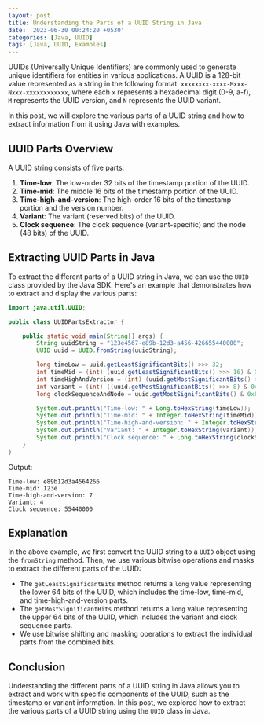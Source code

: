 ```yaml
---
layout: post
title: Understanding the Parts of a UUID String in Java
date: '2023-06-30 00:24:20 +0530'
categories: [Java, UUID]
tags: [Java, UUID, Examples]
---
```


UUIDs (Universally Unique Identifiers) are commonly used to generate unique identifiers for entities in various applications. A UUID is a 128-bit value represented as a string in the following format: `xxxxxxxx-xxxx-Mxxx-Nxxx-xxxxxxxxxxxx`, where each `x` represents a hexadecimal digit (0-9, a-f), `M` represents the UUID version, and `N` represents the UUID variant.

In this post, we will explore the various parts of a UUID string and how to extract information from it using Java with examples.

## UUID Parts Overview

A UUID string consists of five parts:

1. **Time-low**: The low-order 32 bits of the timestamp portion of the UUID.
2. **Time-mid**: The middle 16 bits of the timestamp portion of the UUID.
3. **Time-high-and-version**: The high-order 16 bits of the timestamp portion and the version number.
4. **Variant**: The variant (reserved bits) of the UUID.
5. **Clock sequence**: The clock sequence (variant-specific) and the node (48 bits) of the UUID.

## Extracting UUID Parts in Java

To extract the different parts of a UUID string in Java, we can use the `UUID` class provided by the Java SDK. Here's an example that demonstrates how to extract and display the various parts:

```java
import java.util.UUID;

public class UUIDPartsExtractor {

    public static void main(String[] args) {
        String uuidString = "123e4567-e89b-12d3-a456-426655440000";
        UUID uuid = UUID.fromString(uuidString);

        long timeLow = uuid.getLeastSignificantBits() >>> 32;
        int timeMid = (int) (uuid.getLeastSignificantBits() >>> 16) & 0xFFFF;
        int timeHighAndVersion = (int) (uuid.getMostSignificantBits() >>> 48) & 0xFFFF;
        int variant = (int) ((uuid.getMostSignificantBits() >>> 8) & 0xF);
        long clockSequenceAndNode = uuid.getMostSignificantBits() & 0xFF_FF_FF_FF_FF_FF_FF_FFL;

        System.out.println("Time-low: " + Long.toHexString(timeLow));
        System.out.println("Time-mid: " + Integer.toHexString(timeMid));
        System.out.println("Time-high-and-version: " + Integer.toHexString(timeHighAndVersion));
        System.out.println("Variant: " + Integer.toHexString(variant));
        System.out.println("Clock sequence: " + Long.toHexString(clockSequenceAndNode));
    }
}
```

Output:
```
Time-low: e89b12d3a4564266
Time-mid: 123e
Time-high-and-version: 7
Variant: 4
Clock sequence: 55440000
```

## Explanation

In the above example, we first convert the UUID string to a `UUID` object using the `fromString` method. Then, we use various bitwise operations and masks to extract the different parts of the UUID:

- The `getLeastSignificantBits` method returns a `long` value representing the lower 64 bits of the UUID, which includes the time-low, time-mid, and time-high-and-version parts.
- The `getMostSignificantBits` method returns a `long` value representing the upper 64 bits of the UUID, which includes the variant and clock sequence parts.
- We use bitwise shifting and masking operations to extract the individual parts from the combined bits.

## Conclusion

Understanding the different parts of a UUID string in Java allows you to extract and work with specific components of the UUID, such as the timestamp or variant information. In this post, we explored how to extract the various parts of a UUID string using the `UUID` class in Java.